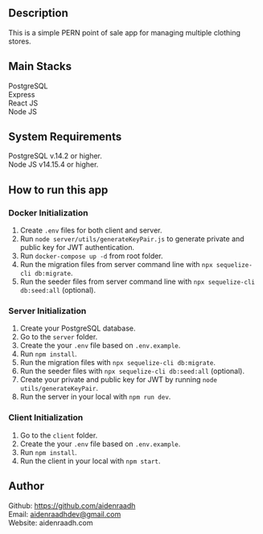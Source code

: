 ## Description

This is a simple PERN point of sale app for managing multiple clothing stores.

## Main Stacks

PostgreSQL\
Express\
React JS\
Node JS

## System Requirements

PostgreSQL v.14.2 or higher.\
Node JS v14.15.4 or higher.

## How to run this app

### Docker Initialization

1. Create `.env` files for both client and server.
2. Run `node server/utils/generateKeyPair.js` to generate private and public key for JWT authentication.
3. Run `docker-compose up -d` from root folder.
5. Run the migration files from server command line with `npx sequelize-cli db:migrate`.
6. Run the seeder files from server command line with `npx sequelize-cli db:seed:all` (optional).

### Server Initialization

1. Create your PostgreSQL database.
2. Go to the `server` folder.
3. Create the your `.env` file based on `.env.example`.
4. Run `npm install`.
5. Run the migration files with `npx sequelize-cli db:migrate`.
6. Run the seeder files with `npx sequelize-cli db:seed:all` (optional).
7. Create your private and public key for JWT by running `node utils/generateKeyPair`.
8. Run the server in your local with `npm run dev`.

### Client Initialization

1. Go to the `client` folder.
2. Create the your `.env` file based on `.env.example`.
3. Run `npm install`.
4. Run the client in your local with `npm start`.

## Author
Github: https://github.com/aidenraadh \
Email: aidenraadhdev@gmail.com\
Website: aidenraadh.com